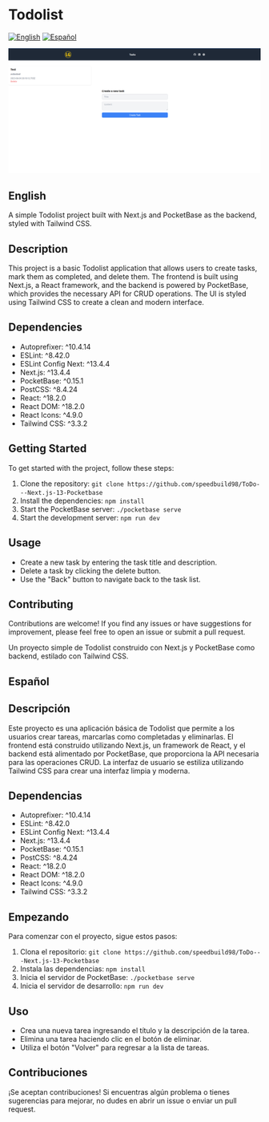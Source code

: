 # Todolist

[![English](https://img.shields.io/badge/README-English-blue)](#english)
[![Español](https://img.shields.io/badge/README-Español-brightgreen)](#español)

[![Go to the site!](https://github.com/speedbuild98/ToDo---Next.js-13-Pocketbase/blob/main/TODO-Preview.png?raw=true)](https://todo-eqztbl8zc-speedbuild98.vercel.app/)

## English

A simple Todolist project built with Next.js and PocketBase as the backend, styled with Tailwind CSS.

## Description

This project is a basic Todolist application that allows users to create tasks, mark them as completed, and delete them. The frontend is built using Next.js, a React framework, and the backend is powered by PocketBase, which provides the necessary API for CRUD operations. The UI is styled using Tailwind CSS to create a clean and modern interface.

## Dependencies

- Autoprefixer: ^10.4.14
- ESLint: ^8.42.0
- ESLint Config Next: ^13.4.4
- Next.js: ^13.4.4
- PocketBase: ^0.15.1
- PostCSS: ^8.4.24
- React: ^18.2.0
- React DOM: ^18.2.0
- React Icons: ^4.9.0
- Tailwind CSS: ^3.3.2

## Getting Started

To get started with the project, follow these steps:

1. Clone the repository: `git clone https://github.com/speedbuild98/ToDo---Next.js-13-Pocketbase`
2. Install the dependencies: `npm install`
3. Start the PocketBase server: `./pocketbase serve`
4. Start the development server: `npm run dev`

## Usage

- Create a new task by entering the task title and description.
- Delete a task by clicking the delete button.
- Use the "Back" button to navigate back to the task list.

## Contributing

Contributions are welcome! If you find any issues or have suggestions for improvement, please feel free to open an issue or submit a pull request.

Un proyecto simple de Todolist construido con Next.js y PocketBase como backend, estilado con Tailwind CSS.

## Español

## Descripción

Este proyecto es una aplicación básica de Todolist que permite a los usuarios crear tareas, marcarlas como completadas y eliminarlas. El frontend está construido utilizando Next.js, un framework de React, y el backend está alimentado por PocketBase, que proporciona la API necesaria para las operaciones CRUD. La interfaz de usuario se estiliza utilizando Tailwind CSS para crear una interfaz limpia y moderna.

## Dependencias

- Autoprefixer: ^10.4.14
- ESLint: ^8.42.0
- ESLint Config Next: ^13.4.4
- Next.js: ^13.4.4
- PocketBase: ^0.15.1
- PostCSS: ^8.4.24
- React: ^18.2.0
- React DOM: ^18.2.0
- React Icons: ^4.9.0
- Tailwind CSS: ^3.3.2

## Empezando

Para comenzar con el proyecto, sigue estos pasos:

1. Clona el repositorio: `git clone https://github.com/speedbuild98/ToDo---Next.js-13-Pocketbase`
2. Instala las dependencias: `npm install`
3. Inicia el servidor de PocketBase: `./pocketbase serve`
4. Inicia el servidor de desarrollo: `npm run dev`

## Uso

- Crea una nueva tarea ingresando el título y la descripción de la tarea.
- Elimina una tarea haciendo clic en el botón de eliminar.
- Utiliza el botón "Volver" para regresar a la lista de tareas.

## Contribuciones

¡Se aceptan contribuciones! Si encuentras algún problema o tienes sugerencias para mejorar, no dudes en abrir un issue o enviar un pull request.

